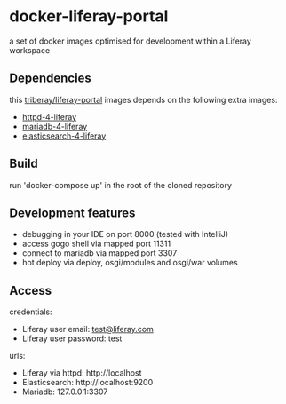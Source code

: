 # docker-liferay-portal
a set of docker images optimised for development within a Liferay workspace

## Dependencies

this [triberay/liferay-portal](https://hub.docker.com/r/triberay/liferay-portal/) images depends on the following extra images:
 * [httpd-4-liferay](https://hub.docker.com/r/triberay/httpd-4-liferay/)
 * [mariadb-4-liferay](https://hub.docker.com/r/triberay/mariadb-4-liferay/)
 * [elasticsearch-4-liferay](https://hub.docker.com/r/triberay/elasticsearch-4-liferay/)

## Build

run 'docker-compose up' in the root of the cloned repository

## Development features

 * debugging in your IDE on port 8000 (tested with IntelliJ)
 * access gogo shell via mapped port 11311 
 * connect to mariadb via mapped port 3307
 * hot deploy via deploy, osgi/modules and osgi/war volumes
 
## Access

credentials:
 * Liferay user email: test@liferay.com
 * Liferay user password: test
 
urls:
 * Liferay via httpd: http://localhost
 * Elasticsearch: http://localhost:9200
 * Mariadb: 127.0.0.1:3307
